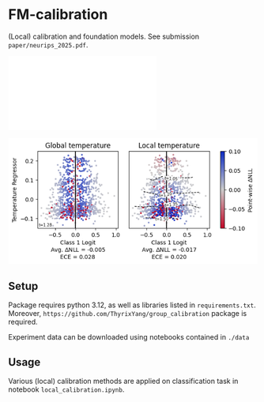 # FM-calibration

(Local) calibration and foundation models. See submission `paper/neurips_2025.pdf`.


![nice plot](paper/threetemps.pdf)

![nice plot](paper/imdbtemps2.png)

## Setup

Package requires python 3.12, as well as libraries listed in `requirements.txt`. Moreover, `https://github.com/ThyrixYang/group_calibration` package is required.

Experiment data can be downloaded using notebooks contained in `./data`

## Usage

Various (local) calibration methods are applied on classification task in notebook `local_calibration.ipynb`.